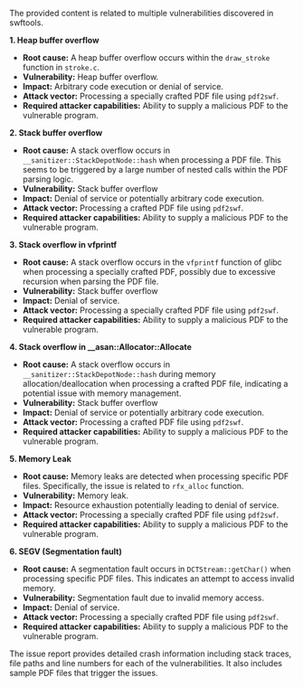 The provided content is related to multiple vulnerabilities discovered in swftools.

**1. Heap buffer overflow**
*   **Root cause:** A heap buffer overflow occurs within the `draw_stroke` function in `stroke.c`.
*   **Vulnerability:** Heap buffer overflow.
*   **Impact:** Arbitrary code execution or denial of service.
*   **Attack vector:** Processing a specially crafted PDF file using `pdf2swf`.
*   **Required attacker capabilities:** Ability to supply a malicious PDF to the vulnerable program.

**2. Stack buffer overflow**
*   **Root cause:** A stack overflow occurs in `__sanitizer::StackDepotNode::hash` when processing a PDF file. This seems to be triggered by a large number of nested calls within the PDF parsing logic.
*   **Vulnerability:** Stack buffer overflow
*   **Impact:** Denial of service or potentially arbitrary code execution.
*   **Attack vector:** Processing a crafted PDF file using `pdf2swf`.
*   **Required attacker capabilities:** Ability to supply a malicious PDF to the vulnerable program.

**3. Stack overflow in vfprintf**
*   **Root cause:** A stack overflow occurs in the `vfprintf` function of glibc when processing a specially crafted PDF, possibly due to excessive recursion when parsing the PDF file.
*   **Vulnerability:** Stack buffer overflow
*    **Impact:** Denial of service.
*   **Attack vector:** Processing a specially crafted PDF file using `pdf2swf`.
*   **Required attacker capabilities:** Ability to supply a malicious PDF to the vulnerable program.

**4. Stack overflow in __asan::Allocator::Allocate**
*   **Root cause:** A stack overflow occurs in `__sanitizer::StackDepotNode::hash` during memory allocation/deallocation when processing a crafted PDF file, indicating a potential issue with memory management.
*   **Vulnerability:** Stack buffer overflow
*   **Impact:** Denial of service or potentially arbitrary code execution.
*  **Attack vector:** Processing a crafted PDF file using `pdf2swf`.
*   **Required attacker capabilities:** Ability to supply a malicious PDF to the vulnerable program.

**5. Memory Leak**
*   **Root cause:** Memory leaks are detected when processing specific PDF files. Specifically, the issue is related to `rfx_alloc` function.
*   **Vulnerability:** Memory leak.
*   **Impact:** Resource exhaustion potentially leading to denial of service.
*   **Attack vector:** Processing a specially crafted PDF file using `pdf2swf`.
*   **Required attacker capabilities:** Ability to supply a malicious PDF to the vulnerable program.

**6. SEGV (Segmentation fault)**
*   **Root cause:** A segmentation fault occurs in `DCTStream::getChar()` when processing specific PDF files. This indicates an attempt to access invalid memory.
*   **Vulnerability:**  Segmentation fault due to invalid memory access.
*   **Impact:** Denial of service.
*   **Attack vector:** Processing a specially crafted PDF file using `pdf2swf`.
*   **Required attacker capabilities:** Ability to supply a malicious PDF to the vulnerable program.

The issue report provides detailed crash information including stack traces, file paths and line numbers for each of the vulnerabilities. It also includes sample PDF files that trigger the issues.